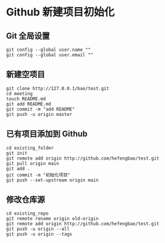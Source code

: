 # Github 新建项目初始化


## Git 全局设置

```
git config --global user.name ""
git config --global user.email ""
```

## 新建空项目

```
git clone http://127.0.0.1/bao/test.git
cd meeting
touch README.md
git add README.md
git commit -m "add README"
git push -u origin master
```

## 已有项目添加到 Github

```
cd existing_folder
git init
git remote add origin http://github.com/hefengbao/test.git
git pull origin main
git add .
git commit -m "初始化项目"
git push --set-upstream origin main
```

## 修改仓库源

```
cd existing_repo
git remote rename origin old-origin
git remote add origin http://github.com/hefengbao/test.git
git push -u origin --all
git push -u origin --tags
```
